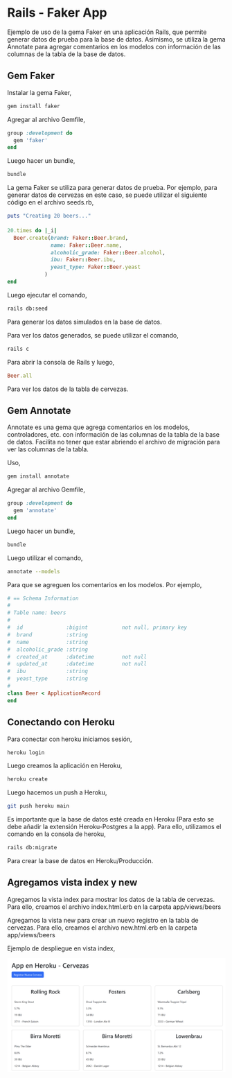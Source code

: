 # Rails - Faker App

Ejemplo de uso de la gema Faker en una aplicación Rails, que permite generar datos de prueba para la base de datos. Asimismo, se utiliza la gema Annotate para agregar comentarios en los modelos con información de las columnas de la tabla de la base de datos.

## Gem Faker

Instalar la gema Faker,

```bash
gem install faker
```

Agregar al archivo Gemfile,

```ruby
group :development do
  gem 'faker'
end
```

Luego hacer un bundle,

```bash
bundle
```

La gema Faker se utiliza para generar datos de prueba. Por ejemplo, para generar datos de cervezas en este caso, se puede utilizar el siguiente código en el archivo seeds.rb,

```ruby
puts "Creating 20 beers..."

20.times do |_i|
  Beer.create(brand: Faker::Beer.brand, 
              name: Faker::Beer.name,
              alcoholic_grade: Faker::Beer.alcohol,
              ibu: Faker::Beer.ibu,  
              yeast_type: Faker::Beer.yeast
            )
end

```

Luego ejecutar el comando,

```bash
rails db:seed
```

Para generar los datos simulados en la base de datos.

Para ver los datos generados, se puede utilizar el comando,

```bash
rails c
```

Para abrir la consola de Rails y luego,

```ruby
Beer.all
```

Para ver los datos de la tabla de cervezas.

## Gem Annotate

Annotate es una gema que agrega comentarios en los modelos, controladores, etc. con información de las columnas de la tabla de la base de datos. Facilita no tener que estar abriendo el archivo de migración para ver las columnas de la tabla.

Uso,

```bash
gem install annotate
```

Agregar al archivo Gemfile,

```ruby
group :development do
  gem 'annotate'
end
```

Luego hacer un bundle,

```bash
bundle
```

Luego utilizar el comando,

```bash
annotate --models
```

Para que se agreguen los comentarios en los modelos. Por ejemplo,

```ruby
# == Schema Information
#
# Table name: beers
#
#  id              :bigint           not null, primary key
#  brand           :string
#  name            :string
#  alcoholic_grade :string
#  created_at      :datetime         not null
#  updated_at      :datetime         not null
#  ibu             :string
#  yeast_type      :string
#
class Beer < ApplicationRecord
end
```

## Conectando con Heroku

Para conectar con heroku iniciamos sesión,

```bash
heroku login
```

Luego creamos la aplicación en Heroku,

```bash
heroku create
```

Luego hacemos un push a Heroku,

```bash
git push heroku main
```

Es importante que la base de datos esté creada en Heroku (Para esto se debe añadir la extensión Heroku-Postgres a la app). Para ello, utilizamos el comando en la consola de heroku,

```bash
rails db:migrate
```

Para crear la base de datos en Heroku/Producción.

## Agregamos vista index y new

Agregamos la vista index para mostrar los datos de la tabla de cervezas. Para ello, creamos el archivo index.html.erb en la carpeta app/views/beers

Agregamos la vista new para crear un nuevo registro en la tabla de cervezas. Para ello, creamos el archivo new.html.erb en la carpeta app/views/beers

Ejemplo de despliegue en vista index,

![Ejemplo de Despliegue](image.png)